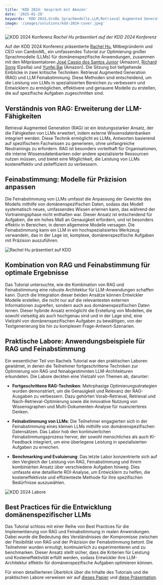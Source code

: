 ```yaml
---
title: 'KDD 2024: Gespräch mit Amazon'
date: '2025-01-29'
keywords: 'KDD 2024,Große Sprachmodelle,LLM,Retrieval Augmented Generation,RAG,LLM Feinabstimmung,Amazon,domänenspezifische KI,maschinelles Lernen,Konferenz'
image: '/images/solutions/kdd-2024-cover.jpeg'
---
```


![KDD 2024 Konferenz](/images/solutions/kdd-2024-cover.jpeg)
_Rachel Hu präsentiert auf der KDD 2024 Konferenz_

Auf der KDD 2024 Konferenz präsentierte [Rachel Hu](https://www.linkedin.com/in/rachelsonghu/), Mitbegründerin und CEO von CambioML, ein umfassendes Tutorial zur Optimierung großer Sprachmodelle (LLMs) für domänenspezifische Anwendungen, zusammen mit den Mitpräsentatoren [José Cassio dos Santos Junior](https://www.linkedin.com/in/jcassiojr/) (Amazon), [Richard Song](https://www.linkedin.com/in/renchu-richard-song-a4099247/) (Epsilla) und [Yunfei Bai](https://www.linkedin.com/in/yunfei-felix-bai-909b861/) (Amazon). Die Sitzung bot tiefgehende Einblicke in zwei kritische Techniken: Retrieval Augmented Generation (RAG) und LLM Feinabstimmung. Diese Methoden sind entscheidend, um die Leistung von LLMs in spezialisierten Bereichen zu verbessern und Entwicklern zu ermöglichen, effektivere und genauere Modelle zu erstellen, die auf spezifische Aufgaben zugeschnitten sind.

## Verständnis von RAG: Erweiterung der LLM-Fähigkeiten

Retrieval Augmented Generation (RAG) ist ein leistungsstarker Ansatz, der die Fähigkeiten von LLMs erweitert, indem externe Wissensdatenbanken integriert werden. Diese Technik ermöglicht es LLMs, Antworten basierend auf spezifischem Fachwissen zu generieren, ohne umfangreiche Neutrainings zu erfordern. RAG ist besonders vorteilhaft für Organisationen, die interne Wissensdatenbanken oder andere spezialisierte Ressourcen nutzen müssen, und bietet eine Möglichkeit, die Leistung von LLMs kosteneffektiv und zeiteffizient zu verbessern.

## Feinabstimmung: Modelle für Präzision anpassen

Die Feinabstimmung von LLMs umfasst die Anpassung der Gewichte des Modells mithilfe von domänenspezifischen Daten, sodass das Modell systematisch neues, umfassendes Wissen erlernen kann, das während der Vortrainingsphase nicht enthalten war. Dieser Ansatz ist entscheidend für Aufgaben, die ein hohes Maß an Genauigkeit erfordern, und ist besonders effektiv in Bereichen, in denen allgemeine Modelle versagen. Die Feinabstimmung kann ein LLM in ein hochspezialisiertes Werkzeug verwandeln, das in der Lage ist, komplexe, domänenspezifische Aufgaben mit Präzision auszuführen.

![Rachel Hu präsentiert auf KDD](/images/solutions/kdd-2024-rachel.jpeg)

## Kombination von RAG und Feinabstimmung für optimale Ergebnisse

Das Tutorial untersuchte, wie die Kombination von RAG und Feinabstimmung eine robuste Architektur für LLM-Anwendungen schaffen kann. Durch die Integration dieser beiden Ansätze können Entwickler Modelle erstellen, die nicht nur auf die relevantesten externen Informationen zugreifen, sondern auch aus domänenspezifischen Daten lernen. Dieser hybride Ansatz ermöglicht die Erstellung von Modellen, die sowohl vielseitig als auch hochgenau sind und in der Lage sind, eine Vielzahl von domänenspezifischen Aufgaben zu bewältigen, von der Textgenerierung bis hin zu komplexen Frage-Antwort-Szenarien.

## Praktische Labore: Anwendungsbeispiele für RAG und Feinabstimmung

Ein wesentlicher Teil von Rachels Tutorial war den praktischen Laboren gewidmet, in denen die Teilnehmer fortgeschrittene Techniken zur Optimierung von RAG und feinabgestimmten LLM-Architekturen erkundeten. Die Labore deckten eine Vielzahl von Themen ab, darunter:

- **Fortgeschrittene RAG-Techniken**: Mehrphasige Optimierungsstrategien wurden demonstriert, um die Genauigkeit und Relevanz der RAG-Ausgaben zu verbessern. Dazu gehörten Vorab-Retrieval, Retrieval und Nach-Retrieval-Optimierung sowie die innovative Nutzung von Wissensgraphen und Multi-Dokumenten-Analyse für nuancierteres Denken.

- **Feinabstimmung von LLMs**: Die Teilnehmer engagierten sich in der Feinabstimmung eines kleinen LLMs mithilfe von domänenspezifischen Datensätzen. Das Labor hob den kontinuierlichen Feinabstimmungsprozess hervor, der sowohl menschliches als auch KI-Feedback integriert, um eine überlegene Leistung in spezialisierten Aufgaben zu erreichen.

- **Benchmarking und Evaluierung**: Das letzte Labor konzentrierte sich auf den Vergleich der Leistung von RAG, Feinabstimmung und ihrem kombinierten Ansatz über verschiedene Aufgaben hinweg. Dies umfasste eine detaillierte ROI-Analyse, um Entwicklern zu helfen, die kosteneffektivste und effizienteste Methode für ihre spezifischen Bedürfnisse auszuwählen.

![KDD 2024 Labore](/images/solutions/kdd-2024-labs.jpg)

## Best Practices für die Entwicklung domänenspezifischer LLMs

Das Tutorial schloss mit einer Reihe von Best Practices für die Implementierung von RAG und Feinabstimmung in realen Anwendungen. Dabei wurde die Bedeutung des Verständnisses der Kompromisse zwischen der Flexibilität von RAG und der Präzision der Feinabstimmung betont. Die Teilnehmer wurden ermutigt, kontinuierlich zu experimentieren und zu benchmarken. Dieser Ansatz stellt sicher, dass die Kriterien für Leistung und Kosteneffektivität erfüllt werden, sodass Entwickler ihre LLM-Architektur effektiv für domänenspezifische Aufgaben optimieren können.

Für einen detaillierteren Überblick über die Inhalte des Tutorials und die praktischen Labore verweisen wir auf [dieses Papier](https://dl.acm.org/doi/pdf/10.1145/3637528.3671445) und [diese Präsentation](https://docs.google.com/presentation/d/18PJctnI-KbABE1El_AifjN_7eoHatuaoN8-2q57xpSw/edit#slide=id.g2f5cc21ff85_5_1096).
